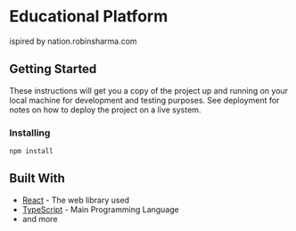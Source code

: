 # Educational Platform

ispired by nation.robinsharma.com

## Getting Started

These instructions will get you a copy of the project up and running on your local machine for development and testing purposes. See deployment for notes on how to deploy the project on a live system.

### Installing

```
npm install
```

## Built With

* [React](https://reactjs.org) - The web library used
* [TypeScript](https://www.typescriptlang.org) - Main Programming Language
* and more
